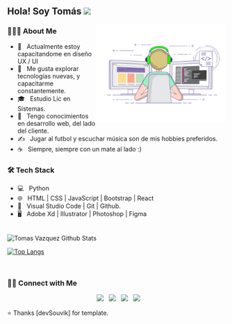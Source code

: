 <h2> Hola! Soy Tomás <img src="https://github.com/souvikguria98/souvikguria98/blob/master/Hi.gif" width="25"></h2>
<img align="right" alt="GIF" src="https://raw.githubusercontent.com/devSouvik/devSouvik/master/gif3.gif" width="300"/>

<h3> 👨🏻‍💻 About Me </h3>

- 🔭 &nbsp; Actualmente estoy capacitandome en diseño UX / UI 
- 🤔 &nbsp; Me gusta explorar tecnologías nuevas, y capacitarme constantemente.
- 🎓 &nbsp; Estudio Lic en Sistemas.
- 💼 &nbsp; Tengo conocimientos en desarrollo web, del lado del cliente.
- ✍️ &nbsp; Jugar al futbol y escuchar música son de mis hobbies preferidos.
- ☕ &nbsp; Siempre, siempre con un mate al lado :)

<h3>🛠 Tech Stack</h3>

- 💻 &nbsp; Python   
- 🌐 &nbsp; HTML | CSS | JavaScript | Bootstrap | React 
- 🔧 &nbsp; Visual Studio Code | Git | Github.
- 🖥 &nbsp; Adobe Xd | Illustrator | Photoshop | Figma

<br>

<img align="center" src="https://github-readme-stats.vercel.app/api?username=vazquezcabj21&include_all_commits=true&count_private=true&show_icons=true&line_height=20&title_color=7A7ADB&icon_color=2234AE&text_color=D3D3D3&bg_color=0,000000,130F40" alt="Tomas Vazquez Github Stats">

</br>


[![Top Langs](https://github-readme-stats.vercel.app/api/top-langs/?username=vazquezcabj21&layout=compact&text_color=daf7dc&bg_color=151515)](https://github.com/devSouvik/github-readme-stats)

<br>


<h3> 🤝🏻 Connect with Me </h3>

<p align="center">
&nbsp; <a href="https://twitter.com/tomasvazquez21" target="_blank" rel="noopener noreferrer"><img src="https://img.icons8.com/plasticine/100/000000/twitter.png" width="50" /></a>  
&nbsp; <a href="https://www.instagram.com/tomasvazquez21/" target="_blank" rel="noopener noreferrer"><img src="https://img.icons8.com/plasticine/100/000000/instagram-new.png" width="50" /></a>  
&nbsp; <a href="https://www.linkedin.com/in/tomasvazquez21/" target="_blank" rel="noopener noreferrer"><img src="https://img.icons8.com/plasticine/100/000000/linkedin.png" width="50" /></a>
&nbsp; <a href="mailto:vazquezt2018@gmail.com" target="_blank" rel="noopener noreferrer"><img src="https://img.icons8.com/plasticine/100/000000/gmail.png"  width="50" /></a>
</p>



⭐️ Thanks [devSouvik] for template.
